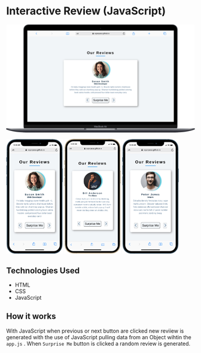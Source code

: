# Interactive Review (JavaScript)
![Desktop Design](./output/desktop.png)

<img src="./output/mobile1.png" width="30%">
<img src="./output/mobile2.png" width="30%">
<img src="./output/mobile3.png" width="30%">

## Technologies Used
- HTML
- CSS
- JavaScript

## How it works
With JavaScript when previous or next button are clicked new reviiew is generated with the use of JavaScript pulling data from an Object wihtin the `app.js` . When `Surprise Me` button is clicked a random review is generated.